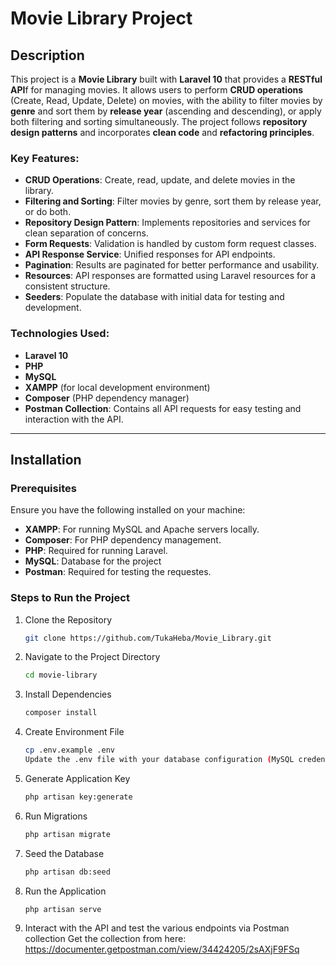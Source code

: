 # Movie Library Project

## Description
This project is a **Movie Library** built with **Laravel 10** that provides a **RESTful API**f for managing movies. It allows users to perform **CRUD operations** (Create, Read, Update, Delete) on movies, with the ability to filter movies by **genre** and sort them by **release year** (ascending and descending), or apply both filtering and sorting simultaneously. The project follows **repository design patterns** and incorporates **clean code** and **refactoring principles**.

### Key Features:
- **CRUD Operations**: Create, read, update, and delete movies in the library.
- **Filtering and Sorting**: Filter movies by genre, sort them by release year, or do both.
- **Repository Design Pattern**: Implements repositories and services for clean separation of concerns.
- **Form Requests**: Validation is handled by custom form request classes.
- **API Response Service**: Unified responses for API endpoints.
- **Pagination**: Results are paginated for better performance and usability.
- **Resources**: API responses are formatted using Laravel resources for a consistent structure.
- **Seeders**: Populate the database with initial data for testing and development.

### Technologies Used:
- **Laravel 10**
- **PHP**
- **MySQL**
- **XAMPP** (for local development environment)
- **Composer** (PHP dependency manager)
- **Postman Collection**: Contains all API requests for easy testing and interaction with the API.

---

## Installation

### Prerequisites

Ensure you have the following installed on your machine:
- **XAMPP**: For running MySQL and Apache servers locally.
- **Composer**: For PHP dependency management.
- **PHP**: Required for running Laravel.
- **MySQL**: Database for the project
- **Postman**: Required for testing the requestes.

### Steps to Run the Project

1. Clone the Repository  
   ```bash
   git clone https://github.com/TukaHeba/Movie_Library.git
2. Navigate to the Project Directory
   ```bash
   cd movie-library
3. Install Dependencies
   ```bash
   composer install
4. Create Environment File
   ```bash
   cp .env.example .env
   Update the .env file with your database configuration (MySQL credentials, database name, etc.).
5. Generate Application Key
    ```bash
    php artisan key:generate
6. Run Migrations
    ```bash
    php artisan migrate
7. Seed the Database
    ```bash
    php artisan db:seed
8. Run the Application
    ```bash
    php artisan serve
9. Interact with the API and test the various endpoints via Postman collection 
    Get the collection from here: https://documenter.getpostman.com/view/34424205/2sAXjF9FSq
